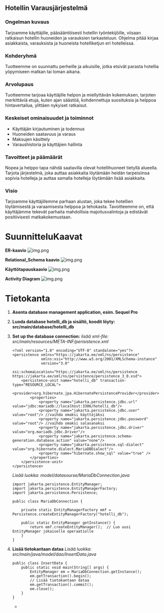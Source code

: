 <h2>Hotellin Varausjärjestelmä</h2>

<h3>Ongelman kuvaus</h3>
Tarjoamme käyttäjille, pääsääntöisesti hotellin työntekijöille, viisaan ratkaisun hotellin huoneiden ja varauksien tarkasteluun. Ohjelma pitää kirjaa asiakkaista, varauksista ja huoneista hotelliketjun eri hotelleissa. 
<h3>Kohderyhmä</h3>
Tuotteemme on suunnattu perheille ja aikuisille, jotka etsivät parasta hotellia yöpymiseen matkan tai loman aikana.
<h3>Arvolupaus</h3>
Tuotteemme tarjoaa käyttäjille helpon ja miellyttävän kokemuksen, tarjoten merkittäviä etuja, kuten ajan säästöä, kohdennettuja suosituksia ja helppoa hintavertailua, ylittäen nykyiset ratkaisut.
<h3>Keskeiset ominaisuudet ja toiminnot</h3>
<ul>
  <li>Käyttäjän kirjautuminen ja todennus</li>
  <li>Huoneiden saatavuus ja varaus</li>
  <li>Maksujen käsittely</li>
  <li>Varaushistoria ja käyttäjien hallinta</li>
</ul>
<h3>Tavoitteet ja päämäärät</h3>
Nopea ja helppo tapa nähdä saatavilla olevat hotellihuoneet tietyllä alueella.
Tarjota järjestelmä, joka auttaa asiakkaita löytämään heidän tarpeisiinsa sopivia hotelleja ja auttaa samalla hotelleja löytämään lisää asiakkaita.
<h3>Visio</h3>
Tarjoamme käyttäjillemme parhaan alustan, joka tekee hotellien löytämisestä ja varaamisesta helppoa ja tehokasta. Tavoitteemme on, että käyttäjämme tekevät parhaita mahdollisia majoitusvalintoja ja edistävät positiivisesti matkakokemustaan.

# SuunnitteluKaavat
**ER-kaavio**
![img.png](src/main/kaavat/ER-kaavio.png)

**Relational_Schema kaavio**
![img.png](kaavat/relationalschema.png)

**Käyttötapauskaavio**
![img.png](kaavat/kayttotapauskaavio.png)

**Activity Diagram**
![img.png](kaavat/activitydiagram.png)

# Tietokanta
1. **Asenta database management application, esim. Sequel Pro**
1. **Luoda database hotelli_db ja sisältö, koodit löyty: src/main/database/hotelli_db**
2. **Set up the database connection:**
    *lisää xml-file: src/main/resources/META-INF/perisistence.xml*
    ```
    <?xml version="1.0" encoding="UTF-8" standalone="yes"?>
    <persistence xmlns="https://jakarta.ee/xml/ns/persistence"
                 xmlns:xsi="http://www.w3.org/2001/XMLSchema-instance"
                 version="3.0"
                 xsi:schemaLocation="https://jakarta.ee/xml/ns/persistence https://jakarta.ee/xml/ns/persistence/persistence_3_0.xsd">
        <persistence-unit name="hotelli_db" transaction-type="RESOURCE_LOCAL">
            <provider>org.hibernate.jpa.HibernatePersistenceProvider</provider>
            <properties>
                <property name="jakarta.persistence.jdbc.url" value="jdbc:mariadb://localhost:3306/hotelli_db"/>
                <property name="jakarta.persistence.jdbc.user" value="root"/> //vaihda omaksi käyttäjäksi
                <property name="jakarta.persistence.jdbc.password" value="root"/> //vaihda omaksi salasanaksi
                <property name="jakarta.persistence.jdbc.driver" value="org.mariadb.jdbc.Driver"/>
                <property name="jakarta.persistence.schema-generation.database.action" value="none"/>
                <property name="jakarta.persistence.sql-dialect" value="org.hibernate.dialect.MariaDBDialect"/>
                <property name="hibernate.show_sql" value="true" />
            </properties>
        </persistence-unit>
    </persistence>
    ```
   *Lisää luokka: model/datasourse/MariaDbConnection.java*

    ```
    import jakarta.persistence.EntityManager;
    import jakarta.persistence.EntityManagerFactory;
    import jakarta.persistence.Persistence;
    
    public class MariaDbConnection {
    
        private static EntityManagerFactory emf = Persistence.createEntityManagerFactory("hotelli_db");
    
        public static EntityManager getInstance() {
            return emf.createEntityManager();  // Luo uusi EntityManager jokaiselle operaatiolle
        }
    }
    ```
   
3. **Lisää tietokantaan dataa**
    *Lisää luokka: src/main/java/model/dao/InsertData.java*
    ```
    public class InsertData {
        public static void main(String[] args) {
            EntityManager em = MariaDbConnection.getInstance();
            em.getTransaction().begin();
            // Lisää tietokantaan dataa
            em.getTransaction().commit();
            em.close();
        }
    }
    ```

   




   -